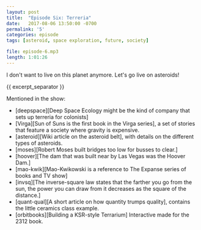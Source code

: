 ```yaml
---
layout: post
title:  "Episode Six: Terreria"
date:   2017-08-06 13:50:00 -0700
permalink: '5'
categories: episode
tags: [asteroid, space exploration, future, society]

file: episode-6.mp3
length: 1:01:26
---
```


I don't want to live on this planet anymore. Let's go live on asteroids!

{{ excerpt_separator }}

Mentioned in the show:

* [deepspace][Deep Space Ecology might be the kind of company that sets up terreria for colonists]
* [Virga][Sun of Suns is the first book in the Virga series], a set of stories that feature a society where gravity is expensive.
* [asteroid][Wiki article on the asteroid belt], with details on the different types of asteroids.
* [moses][Robert Moses built bridges too low for busses to clear.]
* [hoover][The dam that was built near by Las Vegas was the Hoover Dam.]
* [mao-kwik][Mao-Kwikowski is a reference to The Expanse series of books and TV show]
* [invsq][The inverse-square law states that the farther you go from the sun, the power you can draw from it decreases as the square of the distance.]
* [quant-qual][A short article on how quantity trumps quality], contains the little ceramics class example.
* [orbitbooks][Building a KSR-style Terrarium] Interactive made for the 2312 book.

[deepspace]: http://www.deepspaceecology.com/
[virga]: https://en.wikipedia.org/wiki/Sun_of_Suns
[asteroid]: https://en.wikipedia.org/wiki/Asteroid_belt
[moses]: https://en.wikipedia.org/wiki/Robert_Moses#Lasting_impact
[hoover]: https://en.wikipedia.org/wiki/Hoover_Dam
[invsq]: https://en.wikipedia.org/wiki/Inverse-square_law
[mao-kwik]: http://expanse.wikia.com/wiki/Mao-Kwikowski_Mercantile
[orbitbooks]: http://www.orbitbooks.net/2312/
[quant-qual]: https://blog.codinghorror.com/quantity-always-trumps-quality/